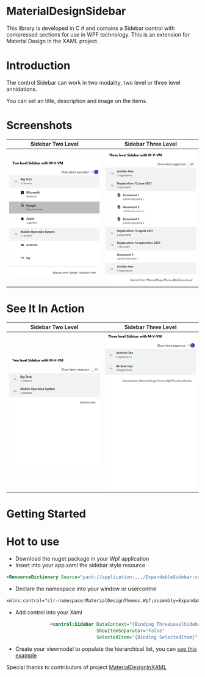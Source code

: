 # MaterialDesignSidebar
This library is developed in C # and contains a Sidebar control with compressed sections for use in WPF technology. This is an extension for Material Design in the XAML project.

# Introduction
The control Sidebar can work in two modality, two level or three level annidations.

You can set an title, description and image on the items.


# Screenshots

Sidebar Two Level            |  Sidebar Three Level
:-------------------------:|:-------------------------:
![Sidebar Two Level](/Documentation/ExampleSidebarTwoLevel.png) | ![Sidebar Three Level](/Documentation/ExampleSidebarThreeLevel.png)

# See It In Action
Sidebar Two Level            |  Sidebar Three Level
:-------------------------:|:-------------------------:
![Sidebar Two Level](/Documentation/SidebarTwoLevel.gif) | ![Sidebar Three Level](/Documentation/SidebarThreeLevel.gif)

#  Getting Started

# Hot to use
- Download the nuget package in your Wpf application
- Insert into your app.xaml the sidebar style resource
```xml
<ResourceDictionary Source="pack://application:,,,/ExpandableSidebar;component/Themes/SideBar.xaml" />
```
- Declare the namespace into your window or usercontrol
```xml
xmlns:control="clr-namespace:MaterialDesignThemes.Wpf;assembly=ExpandableSidebar"
```
- Add control into your Xaml
```xml
                <control:Sidebar DataContext="{Binding ThreeLevelSidebar}" ItemsSource="{Binding Items}"
                                 ShowItemSeparator="False"
                                 SelectedItem="{Binding SelectedItem}" />
```
- Create your viewmodel to populate the hierarchical list, you can [see this example](/ExpandableSidebarDemo/TwoLevelSidebarViewModel.cs)





Special thanks to contributors of project [MaterialDesignInXAML](https://github.com/MaterialDesignInXAML/MaterialDesignInXamlToolkit)
